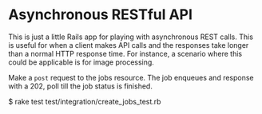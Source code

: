 # Asynchronous RESTful API

This is just a little Rails app for playing with asynchronous REST calls. This is useful for when a client makes API calls and the responses take longer than a normal HTTP response time.
For instance, a scenario where this could be applicable is for image processing.

Make a `post` request to the jobs resource. The job enqueues and response with a 202, poll till the job status is finished.


  $ rake test test/integration/create_jobs_test.rb
